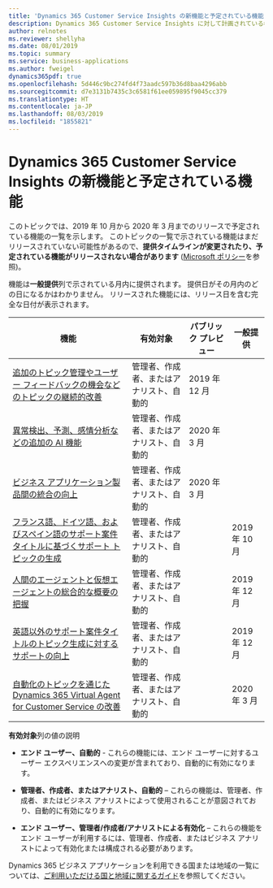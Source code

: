 ```yaml
---
title: 'Dynamics 365 Customer Service Insights の新機能と予定されている機能 (2019 年リリース ウェーブ 2) '
description: Dynamics 365 Customer Service Insights に対して計画されている機能の概要。
author: relnotes
ms.reviewer: shellyha
ms.date: 08/01/2019
ms.topic: summary
ms.service: business-applications
ms.author: fweigel
dynamics365pdf: true
ms.openlocfilehash: 5d446c9bc274fd4f73aadc597b36d8baa4296abb
ms.sourcegitcommit: d7e3131b7435c3c6581f61ee059895f9045cc379
ms.translationtype: HT
ms.contentlocale: ja-JP
ms.lasthandoff: 08/03/2019
ms.locfileid: "1855821"
---
```

# <a name="whats-new-and-planned-for-dynamics-365-customer-service-insights"></a>Dynamics 365 Customer Service Insights の新機能と予定されている機能

このトピックでは、2019 年 10 月から 2020 年 3 月までのリリースで予定されている機能の一覧を示します。 このトピックの一覧で示されている機能はまだリリースされていない可能性があるので、**提供タイムラインが変更されたり、予定されている機能がリリースされない場合があります** ([Microsoft ポリシー](https://go.microsoft.com/fwlink/p/?linkid=2007332)を参照)。

機能は**一般提供**列で示されている月内に提供されます。 提供日がその月内のどの日になるかはわかりません。 リリースされた機能には、リリース日を含む完全な日付が表示されます。 

| 機能    | 有効対象    |  パブリック プレビュー | 一般提供 | 
| ---------- |---------------- | --------------- |-------------- |
| [追加のトピック管理やユーザー フィードバックの機会などのトピックの継続的改善](continuous-topic-improvement-such-as-additional-topic-controls-opportunities-user-feedback.md) | 管理者、作成者、またはアナリスト、自動的|2019 年 12 月| |  
| [異常検出、予測、感情分析などの追加の AI 機能](additional-ai-capabilities-such-as-anomaly-detection-prediction-sentiment-analysis.md) | 管理者、作成者、またはアナリスト、自動的|2020 年 3 月| |  
| [ビジネス アプリケーション製品間の統合の向上](improved-integrations-across-business-application-products.md) | 管理者、作成者、またはアナリスト、自動的|2020 年 3 月| |  
| [フランス語、ドイツ語、およびスペイン語のサポート案件タイトルに基づくサポート トピックの生成](support-topic-generation-based-case-titles-french-german-spanish.md) | 管理者、作成者、またはアナリスト、自動的|| 2019 年 10 月|  
| [人間のエージェントと仮想エージェントの総合的な概要の把握](get-combined-overview-human-virtual-agents.md) | 管理者、作成者、またはアナリスト、自動的|| 2019 年 12 月|  
| [英語以外のサポート案件タイトルのトピック生成に対するサポートの向上](improved-support-topic-generation-non-english-case-titles.md) | 管理者、作成者、またはアナリスト、自動的|| 2019 年 12 月|  
| [自動化のトピックを通じた Dynamics 365 Virtual Agent for Customer Service の改善](improve-dynamics-365-virtual-agent-customer-service-through-topics-automation.md) | 管理者、作成者、またはアナリスト、自動的|| 2020 年 3 月|  

**有効対象**列の値の説明

- **エンド ユーザー、自動的** - これらの機能には、エンド ユーザーに対するユーザー エクスペリエンスへの変更が含まれており、自動的に有効になります。

- **管理者、作成者、またはアナリスト、自動的** – これらの機能は、管理者、作成者、またはビジネス アナリストによって使用されることが意図されており、自動的に有効になります。

- **エンド ユーザー、管理者/作成者/アナリストによる有効化** – これらの機能をエンド ユーザーが利用するには、管理者、作成者、またはビジネス アナリストによって有効化または構成される必要があります。


Dynamics 365 ビジネス アプリケーションを利用できる国または地域の一覧については、[ご利用いただける国と地域に関するガイド](https://aka.ms/dynamics_365_international_availability_deck)を参照してください。 
